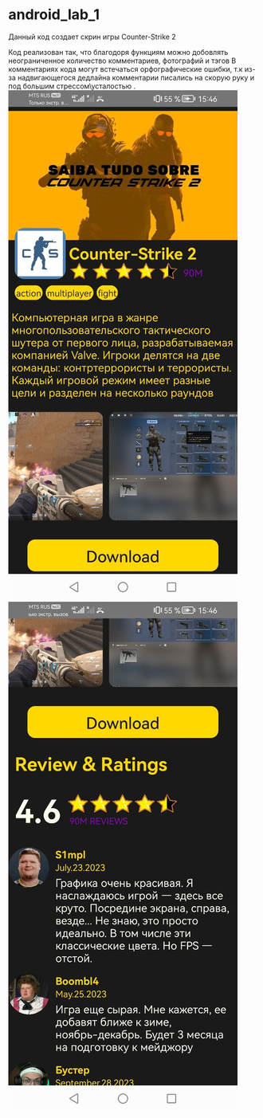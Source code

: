 # android_lab_1
Данный код создает скрин игры Counter-Strike 2

Код реализован так, что благодоря функциям можно добовлять неограниченное количество комментариев, фотографий и тэгов
В комментариях кода могут встечаться орфографические ошибки, т.к из-за надвигающегося  дедлайна комментарии писались на скорую руку и под большим стрессом\усталостью .
![Image alt](https://github.com/Paxiutckin/android_lab_1/blob/master/photo_5359439988325993537_y.jpg)
![Image alt](https://github.com/Paxiutckin/android_lab_1/blob/master/photo_5359439988325993538_y.jpg)
